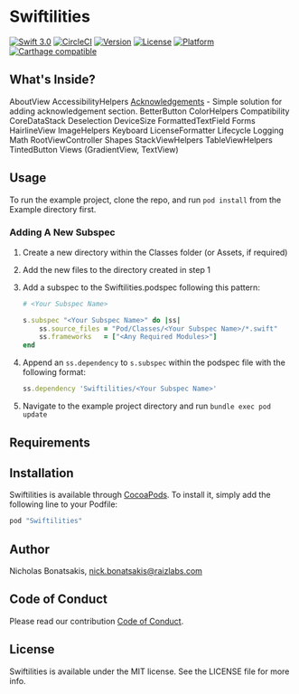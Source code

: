 # Swiftilities


[![Swift 3.0](https://img.shields.io/badge/Swift-3.0-orange.svg?style=flat)](https://swift.org)
[![CircleCI](https://img.shields.io/circleci/project/github/Raizlabs/Swiftilities.svg)](https://circleci.com/gh/Raizlabs/Swiftilities/tree/develop)
[![Version](https://img.shields.io/cocoapods/v/Swiftilities.svg?style=flat)](https://cocoapods.org/pods/Swiftilities)
[![License](https://img.shields.io/cocoapods/l/Swiftilities.svg?style=flat)](https://cocoapods.org/pods/Swiftilities)
[![Platform](https://img.shields.io/cocoapods/p/Swiftilities.svg?style=flat)](https://cocoapods.org/pods/Swiftilities)
[![Carthage compatible](https://img.shields.io/badge/Carthage-compatible-4BC51D.svg?style=flat)](https://github.com/Carthage/Carthage)

## What's Inside?

AboutView
AccessibilityHelpers
[Acknowledgements](Pod/Classes/Acknowledgements/README.md) - Simple solution for adding acknowledgement section.
BetterButton
ColorHelpers
Compatibility
CoreDataStack
Deselection
DeviceSize
FormattedTextField
Forms
HairlineView
ImageHelpers
Keyboard
LicenseFormatter
Lifecycle
Logging
Math
RootViewController
Shapes
StackViewHelpers
TableViewHelpers
TintedButton
Views (GradientView, TextView)

## Usage

To run the example project, clone the repo, and run `pod install` from the Example directory first.

### Adding A New Subspec
1. Create a new directory within the Classes folder (or Assets, if required)
2. Add the new files to the directory created in step 1
3. Add a subspec to the Swiftilities.podspec following this pattern:
    ```ruby
    # <Your Subspec Name>

    s.subspec "<Your Subspec Name>" do |ss|
    	ss.source_files = "Pod/Classes/<Your Subspec Name>/*.swift"
    	ss.frameworks   = ["<Any Required Modules>"]
    end
    ```
4. Append an `ss.dependency` to `s.subspec` within the podspec file with the following format:

    ```ruby
    ss.dependency 'Swiftilities/<Your Subspec Name>'
    ```

5. Navigate to the example project directory and run `bundle exec pod update`

## Requirements

## Installation

Swiftilities is available through [CocoaPods](http://cocoapods.org). To install
it, simply add the following line to your Podfile:

```ruby
pod "Swiftilities"
```

## Author

Nicholas Bonatsakis, nick.bonatsakis@raizlabs.com

## Code of Conduct
Please read our contribution [Code of Conduct](./CONTRIBUTING.md).

## License

Swiftilities is available under the MIT license. See the LICENSE file for more info.
